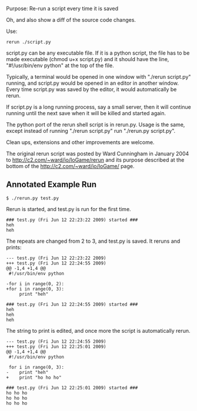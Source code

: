 Purpose: Re-run a script every time it is saved

Oh, and also show a diff of the source code changes.

Use:

    rerun ./script.py

script.py can be any executable file. If it is a python script, the file has to be made executable (chmod u+x script.py) and it should have the line, "#!/usr/bin/env python" at the top of the file.

Typically, a terminal would be opened in one window with "./rerun script.py" running, and script.py would be opened in an editor in another window. Every time script.py was saved by the editor, it would automatically be rerun.

If script.py is a long running process, say a small server, then it will continue running until the next save when it will be killed and started again.

The python port of the rerun shell script is in rerun.py. Usage is the same, except instead of running "./rerun script.py" run "./rerun.py script.py".

Clean ups, extensions and other improvements are welcome.

The original rerun script was posted by Ward Cunningham in January 2004 to http://c2.com/~ward/io/IoGame/rerun and its purpose described at the bottom of the http://c2.com/~ward/io/IoGame/ page.

Annotated Example Run
---------------------

    $ ./rerun.py test.py

Rerun is started, and test.py is run for the first time.

    ### test.py (Fri Jun 12 22:23:22 2009) started ###
    heh
    heh

The repeats are changed from 2 to 3, and test.py is saved. It reruns and prints:

    --- test.py (Fri Jun 12 22:23:22 2009) 
    +++ test.py (Fri Jun 12 22:24:55 2009) 
    @@ -1,4 +1,4 @@
     #!/usr/bin/env python
     
    -for i in range(0, 2):
    +for i in range(0, 3):
         print "heh"

    ### test.py (Fri Jun 12 22:24:55 2009) started ###
    heh
    heh
    heh

The string to print is edited, and once more the script is automatically rerun.

    --- test.py (Fri Jun 12 22:24:55 2009) 
    +++ test.py (Fri Jun 12 22:25:01 2009) 
    @@ -1,4 +1,4 @@
     #!/usr/bin/env python
     
     for i in range(0, 3):
    -    print "heh"
    +    print "ho ho ho"

    ### test.py (Fri Jun 12 22:25:01 2009) started ###
    ho ho ho
    ho ho ho
    ho ho ho
